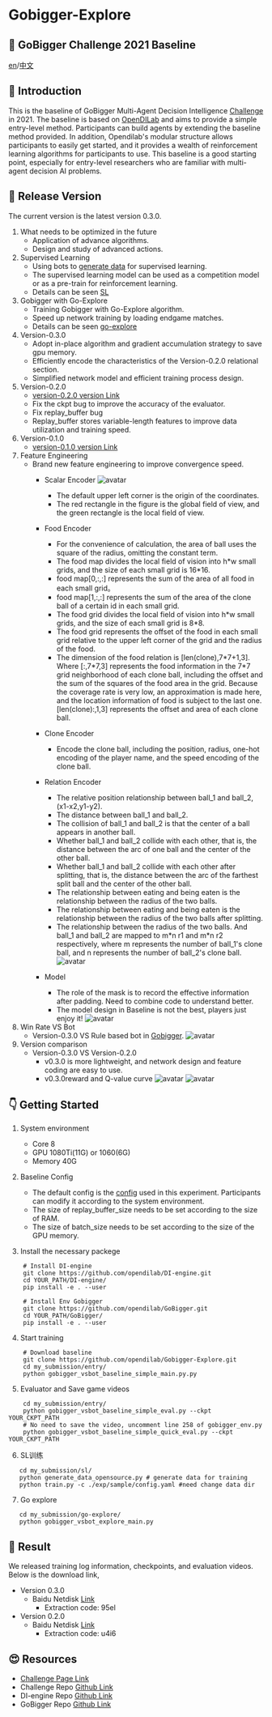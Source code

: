 # Gobigger-Explore
## :crystal_ball: GoBigger Challenge 2021 Baseline
[en](https://github.com/opendilab/Gobigger-Explore/blob/main/README.md)/[中文](https://github.com/opendilab/Gobigger-Explore/blob/main/README_zh.md)

## :robot: Introduction
This is the baseline of GoBigger Multi-Agent Decision Intelligence [Challenge](https://www.datafountain.cn/competitions/549) in 2021. The baseline is based on [OpenDILab](https://github.com/opendilab/DI-engine) and aims to provide a simple entry-level method. Participants can build agents by extending the baseline method provided. In addition, Opendilab's modular structure allows participants to easily get started, and it provides a wealth of reinforcement learning algorithms for participants to use. This baseline is a good starting point, especially for entry-level researchers who are familiar with multi-agent decision AI problems.

## :rocket: Release Version
The current version is the latest version 0.3.0.
1. What needs to be optimized in the future
   - Application of advance algorithms.
   - Design and study of advanced actions.
2. Supervised Learning
   - Using bots to [generate data](https://github.com/opendilab/Gobigger-Explore/blob/main/my_submission/sl/generate_data_opensource.py) for supervised learning.
   - The supervised learning model can be used as a competition model or as a pre-train for reinforcement learning.
   - Details can be seen [SL](https://github.com/opendilab/Gobigger-Explore/blob/main/my_submission/sl/)
3. Gobigger with Go-Explore
   - Training Gobigger with Go-Explore algorithm.
   - Speed up network training by loading endgame matches.
   - Details can be seen [go-explore](https://github.com/opendilab/Gobigger-Explore/blob/main/my_submission/go-explore/)
4. Version-0.3.0
   - Adopt in-place algorithm and gradient accumulation strategy to save gpu memory.
   - Efficiently encode the characteristics of the Version-0.2.0 relational section.
   - Simplified network model and efficient training process design.
5. Version-0.2.0
   - [version-0.2.0 version Link](https://github.com/opendilab/Gobigger-Explore/releases/tag/v0.2.0)
   - Fix the ckpt bug to improve the accuracy of the evaluator.
   - Fix replay_buffer bug
   - Replay_buffer stores variable-length features to improve data utilization and training speed.
6. Version-0.1.0
   - [version-0.1.0 version Link](https://github.com/opendilab/GoBigger-Challenge-2021/tree/main/di_baseline)
7. Feature Engineering
   - Brand new feature engineering to improve convergence speed.
      - Scalar Encoder 
        ![avatar](./avatar/scalar.svg)
        - The default upper left corner is the origin of the coordinates.
        - The red rectangle in the figure is the global field of view, and the green rectangle is the local field of view.
   
      - Food Encoder
         - For the convenience of calculation, the area of ball uses the square of the radius, omitting the constant term.
         - The food map divides the local field of vision into h\*w small grids, and the size of each small grid is 16\*16.
         - food map[0,:,:] represents the sum of the area of all food in each small grid。
         - food map[1,:,:] represents the sum of the area of the clone ball of a certain id in each small grid.
         - The food grid divides the local field of vision into h\*w small grids, and the size of each small grid is 8\*8.
         - The food grid represents the offset of the food in each small grid relative to the upper left corner of the grid and the radius of the food.
         - The dimension of the food relation is [len(clone),7\*7+1,3]. Where [:,7\*7,3] represents the food information in the 7\*7 grid neighborhood of each clone ball, including the offset and the sum of the squares of the food area in the grid. Because the coverage rate is very low, an approximation is made here, and the location information of food is subject to the last one. [len(clone):,1,3] represents the offset and area of each clone ball.
      - Clone Encoder
         - Encode the clone ball, including the position, radius, one-hot encoding of the player name, and the speed encoding of the clone ball. 
      - Relation Encoder
         - The relative position relationship between ball_1 and ball_2,(x1-x2,y1-y2).
         - The distance between ball_1 and ball_2.
         - The collision of ball_1 and ball_2 is that the center of a ball appears in another ball.
         - Whether ball_1 and ball_2 collide with each other, that is, the distance between the arc of one ball and the center of the other ball.
         - Whether ball_1 and ball_2 collide with each other after splitting, that is, the distance between the arc of the farthest split ball and the center of the other ball.
         - The relationship between eating and being eaten is the relationship between the radius of the two balls.
         - The relationship between eating and being eaten is the relationship between the radius of the two balls after splitting.
         - The relationship between the radius of the two balls. And ball_1 and ball_2 are mapped to m\*n r1 and m\*n r2 respectively, where m represents the number of ball_1's clone ball, and n represents the number of ball_2's clone ball. 
         ![avatar](./avatar/relation.svg)
      - Model
          - The role of the mask is to record the effective information after padding. Need to combine code to understand better.
          - The model design in Baseline is not the best, players just enjoy it!
          ![avatar](./avatar/v3-model.svg)
8. Win Rate VS Bot
   - Version-0.3.0  VS Rule based bot in [Gobigger](https://github.com/opendilab/GoBigger/blob/main/gobigger/agents/bot_agent.py).
   ![avatar](./avatar/v030.jpg)
9. Version comparison
   - Version-0.3.0 VS Version-0.2.0
     - v0.3.0 is more lightweight, and network design and feature coding are easy to use.
      - v0.3.0reward and Q-value curve
      ![avatar](./avatar/v030-rule.jpg)
      ![avatar](./avatar/v030-qvalue.jpg)
   
## :point_down: Getting Started

1. System environment
   - Core 8
   - GPU 1080Ti(11G) or 1060(6G)
   - Memory 40G
2. Baseline Config
   
   - The default config is the [config](https://github.com/opendilab/Gobigger-Explore/blob/main/my_submission/config/gobigger_no_spatial_config.py) used in this experiment. Participants can modify it according to the system environment.
   - The size of replay_buffer_size needs to be set according to the size of RAM.
   - The size of batch_size needs to be set according to the size of the GPU memory.
   
3. Install the necessary packege
```
    # Install DI-engine
    git clone https://github.com/opendilab/DI-engine.git
    cd YOUR_PATH/DI-engine/
    pip install -e . --user

    # Install Env Gobigger
    git clone https://github.com/opendilab/GoBigger.git
    cd YOUR_PATH/GoBigger/
    pip install -e . --user
```

4. Start training
```
    # Download baseline
    git clone https://github.com/opendilab/Gobigger-Explore.git
    cd my_submission/entry/
    python gobigger_vsbot_baseline_simple_main.py.py
```

5. Evaluator and Save game videos
```
    cd my_submission/entry/
    python gobigger_vsbot_baseline_simple_eval.py --ckpt YOUR_CKPT_PATH
    # No need to save the video, uncomment line 258 of gobigger_env.py
    python gobigger_vsbot_baseline_simple_quick_eval.py --ckpt YOUR_CKPT_PATH
```

6. SL训练
```
   cd my_submission/sl/
   python generate_data_opensource.py # generate data for training
   python train.py -c ./exp/sample/config.yaml #need change data dir
```

7. Go explore
```
   cd my_submission/go-explore/
   python gobigger_vsbot_explore_main.py
```

## :dart: Result
We released training log information, checkpoints, and evaluation videos. Below is the download link,
   - Version 0.3.0
     - Baidu Netdisk [Link](https://pan.baidu.com/s/11JTsw197jfjfijxpghA06w)
        - Extraction code: 95el
   - Version 0.2.0
     - Baidu Netdisk [Link](https://pan.baidu.com/s/11sBoLWBEN33iNycs8y7fsw)
        - Extraction code: u4i6
   


## :heart_eyes: Resources
   - [Challenge Page Link](https://www.datafountain.cn/competitions/549)
   - Challenge Repo [Github Link](https://github.com/opendilab/GoBigger-Challenge-2021)
   - DI-engine Repo [Github Link](https://github.com/opendilab/DI-engine)
   - GoBigger Repo [Github Link](https://github.com/opendilab/GoBigger)